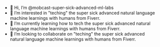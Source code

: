 - 👋 Hi, I’m @mobcast-super-sick-advanced-ml-labs
- 👀 I’m interested in "teching" the super sick advanced natural language machine learnings with humans from Fiverr.
- 🌱 I’m currently learning how to tech the super sick advanced natural language machine learnings with humans from Fiverr.
- 💞️ I’m looking to collaborate on "teching" the super sick advanced natural language machine learnings with humans from Fiverr.

<!---
mobcast-super-sick-advanced-ml-labs/mobcast-super-sick-advanced-ml-labs is a ✨ special ✨ repository because its `README.md` (this file) appears on your GitHub profile.
You can click the Preview link to take a look at your changes.
--->
